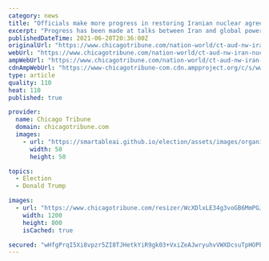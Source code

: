 ```yaml
---
category: news
title: "Officials make more progress in restoring Iranian nuclear agreement given up by Trump administration"
excerpt: "Progress has been made at talks between Iran and global powers to try to restore a landmark 2015 agreement to contain Iranian nuclear development."
publishedDateTime: 2021-06-20T20:36:00Z
originalUrl: "https://www.chicagotribune.com/nation-world/ct-aud-nw-iran-nuclear-agreement-20210620-ovwnnf6xqbb2ljd4bzrymkbgxa-story.html"
webUrl: "https://www.chicagotribune.com/nation-world/ct-aud-nw-iran-nuclear-agreement-20210620-ovwnnf6xqbb2ljd4bzrymkbgxa-story.html"
ampWebUrl: "https://www.chicagotribune.com/nation-world/ct-aud-nw-iran-nuclear-agreement-20210620-ovwnnf6xqbb2ljd4bzrymkbgxa-story.html?outputType=amp"
cdnAmpWebUrl: "https://www-chicagotribune-com.cdn.ampproject.org/c/s/www.chicagotribune.com/nation-world/ct-aud-nw-iran-nuclear-agreement-20210620-ovwnnf6xqbb2ljd4bzrymkbgxa-story.html?outputType=amp"
type: article
quality: 110
heat: 110
published: true

provider:
  name: Chicago Tribune
  domain: chicagotribune.com
  images:
    - url: "https://smartableai.github.io/election/assets/images/organizations/chicagotribune.com-50x50.jpg"
      width: 50
      height: 50

topics:
  - Election
  - Donald Trump

images:
  - url: "https://www.chicagotribune.com/resizer/WcXDlxLE34g3voGB6MmPGJh-XPU=/1200x0/top/cloudfront-us-east-1.images.arcpublishing.com/tronc/T762NCTI2JGQURZGCTTNRIXINE.aspx"
    width: 1200
    height: 800
    isCached: true

secured: "wHfgPrqI5Xi8vpzr5ZI8TJHetkYiR9gk03+VxiZeAJwryuhvVWXDcsuTpHOPbgbH7q/nhwrkl13MmqBcBFoKRS8FQWvv90XskjzI8Hi+KZg1qsUYQk02LT96e4jooBgRsDdT61efpfo1SGsaofZBxWuoaT6AeZGgSBI6nKGapgxfoJYqSUBBYO1CQiF7LF3T/BG9FeXDJwIkobo9NLEh/fubUV9QEqPzkbuHaO14mQJG5wt7kf+0WZUdO1O/LU5i8+eeZyMjGh/B8pCJ/1Akxld0kIvP4J9g6cLDvapRto5eJwk1RKDtctPGaoNb0bb3ElPAIzQOsi8vyhHjXlPOmsnxnqnr5k0va2yAwSouUWc=;Ni9XJH2z0MzeOXoUzTUbJQ=="
---
```


